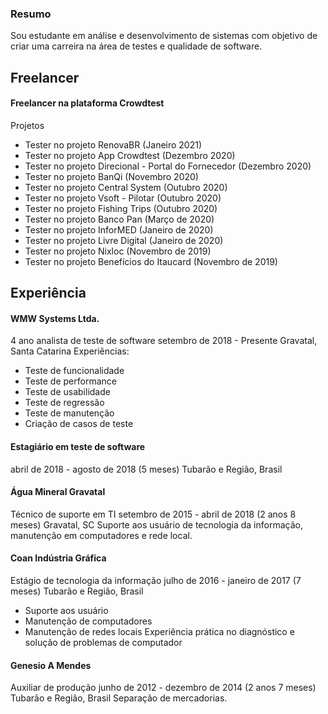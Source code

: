 


### Resumo
Sou estudante em análise e desenvolvimento de sistemas com objetivo
de criar uma carreira na área de testes e qualidade de software.

## Freelancer

#### Freelancer na plataforma Crowdtest
Projetos
- Tester no projeto RenovaBR (Janeiro 2021)
- Tester no projeto App Crowdtest (Dezembro 2020)
- Tester no projeto Direcional - Portal do Fornecedor (Dezembro 2020)
- Tester no projeto BanQi (Novembro 2020)
- Tester no projeto Central System (Outubro 2020)
- Tester no projeto Vsoft - Pilotar (Outubro 2020)
- Tester no projeto Fishing Trips (Outubro 2020)
- Tester no projeto Banco Pan (Março de 2020)
- Tester no projeto InforMED (Janeiro de 2020)
- Tester no projeto Livre Digital (Janeiro de 2020)
- Tester no projeto Nixloc (Novembro de 2019)
- Tester no projeto Benefícios do Itaucard (Novembro de 2019)

## Experiência

#### WMW Systems Ltda.
4 ano
analista de teste de software
setembro de 2018 - Presente 
Gravatal, Santa Catarina
Experiências:
- Teste de funcionalidade
- Teste de performance
- Teste de usabilidade
- Teste de regressão
- Teste de manutenção
- Criação de casos de teste

#### Estagiário em teste de software
abril de 2018 - agosto de 2018 (5 meses)
Tubarão e Região, Brasil

#### Água Mineral Gravatal
Técnico de suporte em TI
setembro de 2015 - abril de 2018 (2 anos 8 meses)
Gravatal, SC
Suporte aos usuário de tecnologia da informação, manutenção em
computadores e rede local.

#### Coan Indústria Gráfica
Estágio de tecnologia da informação
julho de 2016 - janeiro de 2017 (7 meses)
Tubarão e Região, Brasil
- Suporte aos usuário
- Manutenção de computadores
- Manutenção de redes locais
Experiência prática no diagnóstico e solução de problemas de computador

#### Genesio A Mendes
Auxiliar de produção
junho de 2012 - dezembro de 2014 (2 anos 7 meses)
Tubarão e Região, Brasil
Separação de mercadorias.

